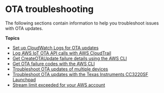 # OTA troubleshooting<a name="ota-troubleshooting"></a>

The following sections contain information to help you troubleshoot issues with OTA updates\.

**Topics**
+ [Set up CloudWatch Logs for OTA updates](ota-logging.md)
+ [Log AWS IoT OTA API calls with AWS CloudTrail](iot-using-cloudtrail-afr.md)
+ [Get CreateOTAUpdate failure details using the AWS CLI](ota-create-failure.md)
+ [Get OTA failure codes with the AWS CLI](ota-failure-codes.md)
+ [Troubleshoot OTA updates of multiple devices](ota-troubleshooting-multi-thing.md)
+ [Troubleshoot OTA updates with the Texas Instruments CC3220SF Launchpad](ota-troubleshooting-ti.md)
+ [Stream limit exceeded for your AWS account](ota-troubleshooting-stream-limit.md)